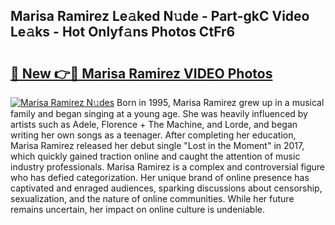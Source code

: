 ## Marisa Ramirez Le𝚊ked N𝚞de - Part-gkC Video Le𝚊ks - Hot Onlyf𝚊ns Photos CtFr6

# <h2><a href="http://ab23987.deff.icu/?id=Marisa+Ramirez">🔗 New 👉🔴 Marisa Ramirez VIDEO Photos</a></h2>

[![Marisa Ramirez N𝚞des](https://i.imgur.com/rIISA9y.gif)](http://ab23987.deff.icu/?id=Marisa+Ramirez)
Born in 1995, Marisa Ramirez grew up in a musical family and began singing at a young age. She was heavily influenced by artists such as Adele, Florence + The Machine, and Lorde, and began writing her own songs as a teenager. After completing her education, Marisa Ramirez released her debut single "Lost in the Moment" in 2017, which quickly gained traction online and caught the attention of music industry professionals. Marisa Ramirez is a complex and controversial figure who has defied categorization. Her unique brand of online presence has captivated and enraged audiences, sparking discussions about censorship, sexualization, and the nature of online communities. While her future remains uncertain, her impact on online culture is undeniable.

